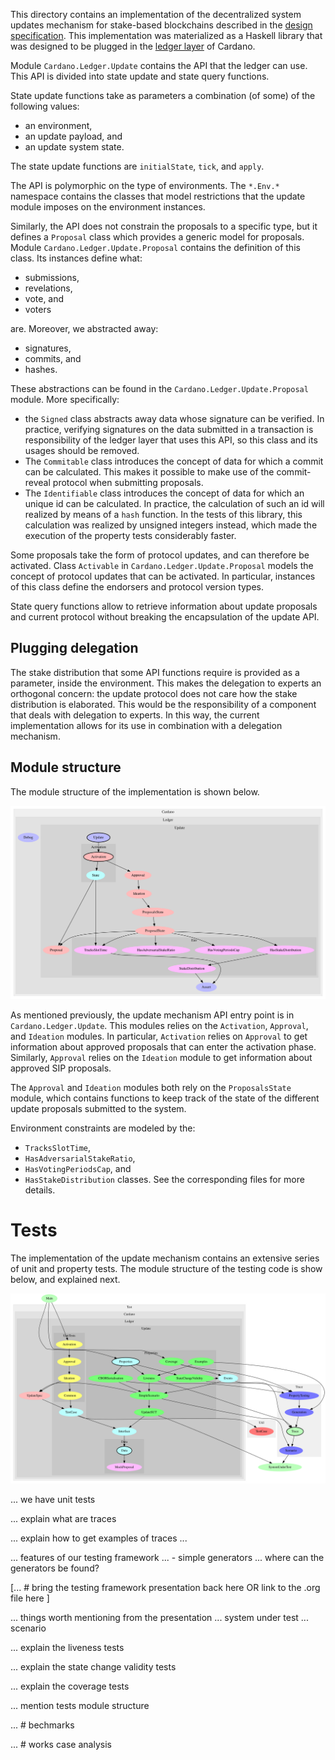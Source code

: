 This directory contains an implementation of the decentralized system updates
mechanism for stake-based blockchains described in the [design
specification](../design-spec). This implementation was materialized as a
Haskell library that was designed to be plugged in the [ledger
layer](https://github.com/input-output-hk/cardano-ledger-specs) of Cardano.

Module `Cardano.Ledger.Update` contains the API that the ledger can use. This
API is divided into state update and state query functions.

State update functions take as parameters a combination (of some) of the
following values:

- an environment,
- an update payload, and
- an update system state.

The state update functions are `initialState`, `tick`, and `apply`.

The API is polymorphic on the type of environments. The `*.Env.*` namespace
contains the classes that model restrictions that the update module imposes on
the environment instances.

Similarly, the API does not constrain the proposals to a specific type, but it
defines a `Proposal` class which provides a generic model for proposals.
Module `Cardano.Ledger.Update.Proposal` contains the definition of this
class. Its instances define what:

- submissions,
- revelations,
- vote, and
- voters

are. Moreover, we abstracted away:

- signatures,
- commits, and
- hashes.

These abstractions can be found in the `Cardano.Ledger.Update.Proposal` module.
More specifically:

- the `Signed` class abstracts away data whose signature can be verified. In
  practice, verifying signatures on the data submitted in a transaction is
  responsibility of the ledger layer that uses this API, so this class and its
  usages should be removed.
- The `Commitable` class introduces the concept of data for which a commit can
  be calculated. This makes it possible to make use of the commit-reveal
  protocol when submitting proposals.
- The `Identifiable` class introduces the concept of data for which an unique id
  can be calculated. In practice, the calculation of such an id will realized by
  means of a `hash` function. In the tests of this library, this calculation was
  realized by unsigned integers instead, which made the execution of the
  property tests considerably faster.

Some proposals take the form of protocol updates, and can therefore be
activated. Class `Activable` in `Cardano.Ledger.Update.Proposal` models the
concept of protocol updates that can be activated. In particular, instances of
this class define the endorsers and protocol version types.

State query functions allow to retrieve information about update proposals and
current protocol without breaking the encapsulation of the update API.

## Plugging delegation

The stake distribution that some API functions require is provided as a
parameter, inside the environment. This makes the delegation to experts an
orthogonal concern: the update protocol does not care how the stake distribution
is elaborated. This would be the responsibility of a component that deals with
delegation to experts. In this way, the current implementation allows for its
use in combination with a delegation mechanism.

## Module structure

The module structure of the implementation is shown below.

![Implementation module structure](images/src-intra-deps.svg)

As mentioned previously, the update mechanism API entry point is in
`Cardano.Ledger.Update`. This modules relies on the `Activation`, `Approval`,
and `Ideation` modules. In particular, `Activation` relies on `Approval` to get
information about approved proposals that can enter the activation phase.
Similarly, `Approval` relies on the `Ideation` module to get information about
approved SIP proposals.

The `Approval` and `Ideation` modules both rely on the `ProposalsState` module,
which contains functions to keep track of the state of the different update
proposals submitted to the system.

Environment constraints are modeled by the:
- `TracksSlotTime`,
- `HasAdversarialStakeRatio`,
- `HasVotingPeriodsCap`, and
- `HasStakeDistribution`
classes. See the corresponding files for more details.

# Tests

The implementation of the update mechanism contains an extensive series of unit
and property tests. The module structure of the testing code is show below, and
explained next.

![Tests module structure](images/test-intra-deps.svg)

... we have unit tests

... explain what are traces

... explain how to get examples of traces ...

... features of our testing framework
... - simple generators ... where can the generators be found?

[... # bring the testing framework presentation back here OR link to the .org file here ]

... things worth mentioning from the presentation
  ... system under test
  ... scenario

... explain the liveness tests

... explain the state change validity tests

... explain the coverage tests

... mention tests module structure

... # bechmarks

... # works case analysis
